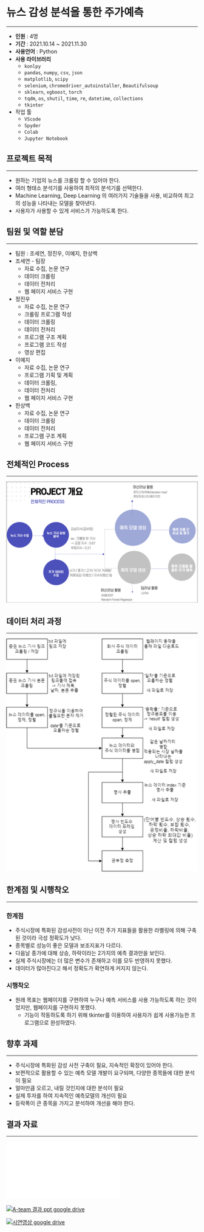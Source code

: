 # 뉴스 감성 분석을 통한 주가예측

---

- **인원** : 4명
- **기간** : 2021.10.14 ~ 2021.11.30
- **사용언어** : Python
- **사용 라이브러리**
    - `konlpy`
    - `pandas`, `numpy`, `csv`, `json`
    - `matplotlib`, `scipy`
    - `selenium`, `chromedriver_autoinstaller`, `Beautifulsoup`
    - `sklearn`, `xgboost`, `torch`
    - `tqdm`, `os`, `shutil`, `time`, `re`, `datetime`, `collections`
    - `tkinter`
- 작업 툴
    - `VScode`
    - `Spyder`
    - `Colab`
    - `Jupyter Notebook`

## 프로젝트 목적

---

- 원하는 기업의 뉴스를 크롤링 할 수 있어야 한다.
- 여러 형태소 분석기를 사용하여 최적의 분석기를 선택한다.
- Machine Learning, Deep Learning 의 여러가지 기술들을 사용, 비교하여 최고의 성능을 나타내는 모델을 찾아낸다.
- 사용자가 사용할 수 있게 서비스가 가능하도록 한다.

## 팀원 및 역할 분담

---

- 팀원 : 조세연, 정진우, 이예지, 한상백
- 조세연 - 팀장
    - 자료 수집, 논문 연구
    - 데이터 크롤링
    - 데이터 전처리
    - 웹 페이지 서비스 구현
- 정진우
    - 자료 수집, 논문 연구
    - 크롤링 프로그램 작성
    - 데이터 크롤링
    - 데이터 전처리
    - 프로그램 구조 계획
    - 프로그램 코드 작성
    - 영상 편집
- 이예지
    - 자료 수집, 논문 연구
    - 프로그램 기획 및 계획
    - 데이터 크롤링,
    - 데이터 전처리
    - 웹 페이지 서비스 구현
- 한상백
    - 자료 수집, 논문 연구
    - 데이터 크롤링
    - 데이터 전처리
    - 프로그램 구조 계획
    - 웹 페이지 서비스 구현

## 전체적인 Process

---

![Untitled](img/Untitled.png)

## 데이터 처리 과정

---

![Untitled](img/Untitled%201.png)

## 한계점 및 시행착오

---

### 한계점

- 주식시장에 특화된 감성사전이 아닌 이전 주가 지표들을 활용한 라벨링에 의해 구축된 것이라 극성 정확도가 낮다.
- 종목별로 성능이 좋은 모델과 보조지표가 다르다.
- 다음날 종가에 대해 상승, 하락이라는 2가지의 예측 결과만을 보인다.
- 실제 주식시장에는 더 많은 변수가 존재하고 이를 모두 반영하지 못했다.
- 데이터가 많아진다고 해서 정확도가 확연하게 커지지 않는다.

### 시행착오

- 원래 목표는 웹페이지를 구현하여 누구나 예측 서비스를 사용 가능하도록 하는 것이었지만, 웹페이지를 구현하지 못했다.
    - 기능이 작동하도록 하기 위해 tkinter를 이용하여 사용자가 쉽게 사용가능한 프로그램으로 완성하였다.

## 향후 과제

---

- 주식시장에 특화된 감성 사전 구축이 필요, 지속적인 확장이 있어야 한다.
- 보편적으로 활용할 수 있는 예측 모델 개발이 요구되며, 다양한 종목들에 대한 분석이 필요
- 얼마만큼 오르고, 내릴 것인지에 대한 분석이 필요
- 실제 투자를 하여 지속적인 예측모델의 개선이 필요
- 등락폭이 큰 종목을 가지고 분석하여 개선을 해야 한다.

## 결과 자료

---


![A-team 결과 ppt git hub](pdf/new_stock_prediction.pdf)

[![A-team 결과 ppt google drive]()](https://drive.google.com/file/d/1mXmaurSsZf5xGDKVsjhImYvcaP7WI_XY/view?usp=sharing)

[![시연영상 google drive]()](https://drive.google.com/file/d/1qnK7A0GaMw1zhXHgt26dS85Rou1XlrnY/view?usp=sharing)